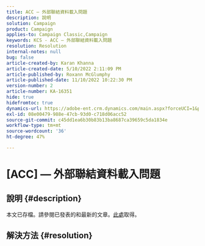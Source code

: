 ```yaml
---
title: ACC — 外部聯結資料載入問題
description: 說明
solution: Campaign
product: Campaign
applies-to: Campaign Classic,Campaign
keywords: KCS - ACC — 外部聯結資料載入問題
resolution: Resolution
internal-notes: null
bug: false
article-created-by: Karan Khanna
article-created-date: 5/10/2022 2:11:09 PM
article-published-by: Roxann McGlumphy
article-published-date: 11/10/2022 10:22:30 PM
version-number: 2
article-number: KA-16351
hide: true
hidefromtoc: true
dynamics-url: https://adobe-ent.crm.dynamics.com/main.aspx?forceUCI=1&pagetype=entityrecord&etn=knowledgearticle&id=8f266a08-6bd0-ec11-a7b5-00224809c556
exl-id: 08e00479-988e-47cb-93d0-c718d06acc52
source-git-commit: c45dd1ea6b30b83b13ba8687ca39659c5da1834e
workflow-type: tm+mt
source-wordcount: '36'
ht-degree: 47%

---
```


# [ACC]  — 外部聯結資料載入問題

## 說明 {#description}

本文已存檔。請參閱已發表的和最新的文章。[此處](https://experienceleague.adobe.com/search.html#sort=relevancy)取得。

## 解決方法 {#resolution}
